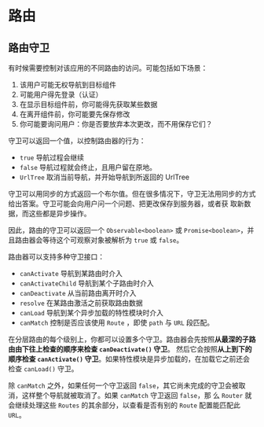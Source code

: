 # 路由

## 路由守卫

有时候需要控制对该应用的不同路由的访问。可能包括如下场景：

1. 该用户可能无权导航到目标组件
2. 可能用户得先登录（认证）
3. 在显示目标组件前，你可能得先获取某些数据
4. 在离开组件前，你可能要先保存修改
5. 你可能要询问用户：你是否要放弃本次更改，而不用保存它们？

守卫可以返回一个值，以控制路由器的行为：

- `true` 导航过程会继续
- `false` 导航过程就会终止，且用户留在原地。
- `UrlTree` 取消当前导航，并开始导航到所返回的 UrlTree

守卫可以用同步的方式返回一个布尔值。但在很多情况下，守卫无法用同步的方式给出答案。守卫可能会向用户问一个问题、把更改保存到服务器，或者获
取新数据，而这些都是异步操作。

因此，路由的守卫可以返回一个 `Observable<boolean>` 或 `Promise<boolean>`，并且路由器会等待这个可观察对象被解析为 `true` 或 `false`。

路由器可以支持多种守卫接口：

- `canActivate` 导航到某路由时介入
- `canActivateChild` 导航到某个子路由时介入
- `canDeactivate` 从当前路由离开时介入
- `resolve` 在某路由激活之前获取路由数据
- `canLoad` 导航到某个异步加载的特性模块时介入
- `canMatch` 控制是否应该使用 `Route` ，即使 `path` 与 `URL` 段匹配。

在分层路由的每个级别上，你都可以设置多个守卫。路由器会先按照**从最深的子路由由下往上检查的顺序来检查 `canDeactivate()` 守卫**。
然后它会按照**从上到下的顺序检查 `canActivate()` 守卫**。如果特性模块是异步加载的，在加载它之前还会检查 `canLoad()` 守卫。

除 `canMatch` 之外，如果任何一个守卫返回 `false`，其它尚未完成的守卫会被取消，这样整个导航就被取消了。如果 `canMatch` 守卫返回 `false`，那
么 `Router` 就会继续处理这些 `Routes` 的其余部分，以查看是否有别的 `Route` 配置能匹配此 `URL`。
